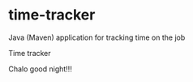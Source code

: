 # time-tracker
Java (Maven) application for tracking time on the job

Time tracker

Chalo good night!!!
